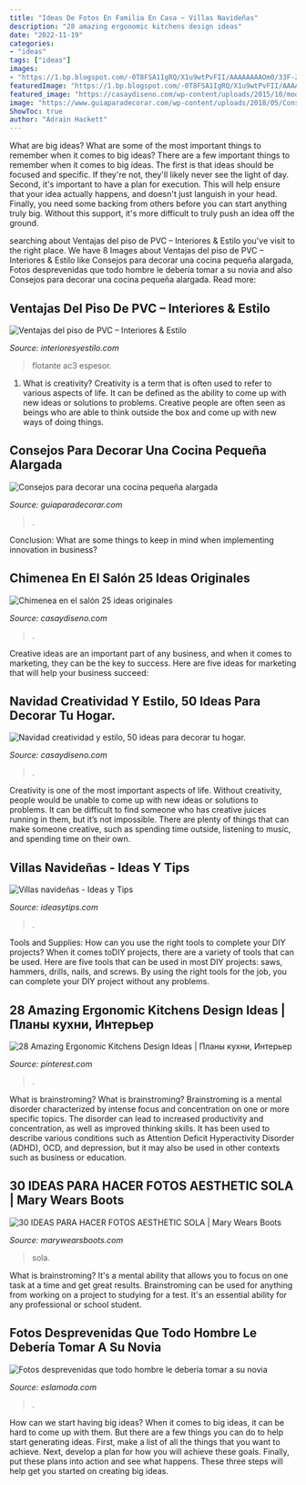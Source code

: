 ```yaml
---
title: "Ideas De Fotos En Familia En Casa ~ Villas Navideñas"
description: "28 amazing ergonomic kitchens design ideas"
date: "2022-11-19"
categories:
- "ideas"
tags: ["ideas"]
images:
- "https://1.bp.blogspot.com/-0T8FSA1IgRQ/X1u9wtPvFII/AAAAAAAAOm0/33F-Z4kg-6s3iNGSo59SkuJq-VNyRNQ8ACNcBGAsYHQ/s16000/como%2Bhacer%2Bfotos%2Baesthetic.jpg"
featuredImage: "https://1.bp.blogspot.com/-0T8FSA1IgRQ/X1u9wtPvFII/AAAAAAAAOm0/33F-Z4kg-6s3iNGSo59SkuJq-VNyRNQ8ACNcBGAsYHQ/s16000/como%2Bhacer%2Bfotos%2Baesthetic.jpg"
featured_image: "https://casaydiseno.com/wp-content/uploads/2015/10/moderna-diferentes-casa-azules.jpg"
image: "https://www.guiaparadecorar.com/wp-content/uploads/2018/05/Consejos-para-decorar-una-cocina-pequeña-alargada2.jpg"
ShowToc: true
author: "Adrain Hackett"
---
```



What are big ideas? What are some of the most important things to remember when it comes to big ideas?
There are a few important things to remember when it comes to big ideas. The first is that ideas should be focused and specific. If they're not, they'll likely never see the light of day. Second, it's important to have a plan for execution. This will help ensure that your idea actually happens, and doesn't just languish in your head. Finally, you need some backing from others before you can start anything truly big. Without this support, it's more difficult to truly push an idea off the ground.

	

		
searching about Ventajas del piso de PVC – Interiores &amp; Estilo you've visit to the right place. We have 8 Images about Ventajas del piso de PVC – Interiores &amp; Estilo like Consejos para decorar una cocina pequeña alargada, Fotos desprevenidas que todo hombre le debería tomar a su novia and also Consejos para decorar una cocina pequeña alargada. Read more:
		
    
## Ventajas Del Piso De PVC – Interiores &amp; Estilo

<img loading=lazy src="https://interioresyestilo.com/wp-content/uploads/2013/11/ventajas-piso-pvc-panama-2.jpg" onerror="this.onerror=null;this.src='https://tse1.mm.bing.net/th?id=OIP.mNMCOSCNQ6hMuXv_Ure5MQHaGZ&amp;pid=15.1';" alt="Ventajas del piso de PVC – Interiores &amp; Estilo">

_Source: interioresyestilo.com_

>flotante ac3 espesor. 

	

1. What is creativity?
Creativity is a term that is often used to refer to various aspects of life. It can be defined as the ability to come up with new ideas or solutions to problems. Creative people are often seen as beings who are able to think outside the box and come up with new ways of doing things.

    
## Consejos Para Decorar Una Cocina Pequeña Alargada

<img loading=lazy src="https://www.guiaparadecorar.com/wp-content/uploads/2018/05/Consejos-para-decorar-una-cocina-pequeña-alargada2.jpg" onerror="this.onerror=null;this.src='https://tse4.mm.bing.net/th?id=OIP.FZ4nZNlzJaXKkEUNwTyVAwHaJ4&amp;pid=15.1';" alt="Consejos para decorar una cocina pequeña alargada">

_Source: guiaparadecorar.com_

>. 

	

Conclusion: What are some things to keep in mind when implementing innovation in business?
 

    
## Chimenea En El Salón 25 Ideas Originales

<img loading=lazy src="https://casaydiseno.com/wp-content/uploads/2015/05/pared-piedra-estilo-rustico-salon-chimenea.jpg" onerror="this.onerror=null;this.src='https://tse4.mm.bing.net/th?id=OIP.B3FpzrpgEB_lqoypQznO6wHaLD&amp;pid=15.1';" alt="Chimenea en el salón 25 ideas originales">

_Source: casaydiseno.com_

>. 

	

Creative ideas are an important part of any business, and when it comes to marketing, they can be the key to success. Here are five ideas for marketing that will help your business succeed: 

    
## Navidad Creatividad Y Estilo, 50 Ideas Para Decorar Tu Hogar.

<img loading=lazy src="https://casaydiseno.com/wp-content/uploads/2015/10/moderna-diferentes-casa-azules.jpg" onerror="this.onerror=null;this.src='https://tse4.mm.bing.net/th?id=OIP.w4xuDhZIvY9Qd1it2Kl4OQHaLH&amp;pid=15.1';" alt="Navidad creatividad y estilo, 50 ideas para decorar tu hogar.">

_Source: casaydiseno.com_

>. 

	

Creativity is one of the most important aspects of life. Without creativity, people would be unable to come up with new ideas or solutions to problems. It can be difficult to find someone who has creative juices running in them, but it’s not impossible. There are plenty of things that can make someone creative, such as spending time outside, listening to music, and spending time on their own.

    
## Villas Navideñas - Ideas Y Tips

<img loading=lazy src="https://ideasytips.com/wp-content/uploads/2020/10/FOTO02.VILLA_-1152x1536.jpg" onerror="this.onerror=null;this.src='https://tse2.mm.bing.net/th?id=OIP.4H0_zNwzx6cmgqRkhsXkCwHaJ4&amp;pid=15.1';" alt="Villas navideñas - Ideas y Tips">

_Source: ideasytips.com_

>. 

	

Tools and Supplies: How can you use the right tools to complete your DIY projects?
When it comes toDIY projects, there are a variety of tools that can be used. Here are five tools that can be used in most DIY projects: saws, hammers, drills, nails, and screws. By using the right tools for the job, you can complete your DIY project without any problems.

    
## 28 Amazing Ergonomic Kitchens Design Ideas | Планы кухни, Интерьер

<img loading=lazy src="https://i.pinimg.com/736x/d2/a5/32/d2a5324005abc07e0c08d2ea4aac40e0.jpg" onerror="this.onerror=null;this.src='https://tse2.mm.bing.net/th?id=OIP.QoyaWOFOzXVSjYX57Mc2oQHaJ4&amp;pid=15.1';" alt="28 Amazing Ergonomic Kitchens Design Ideas | Планы кухни, Интерьер">

_Source: pinterest.com_

>. 

	

What is brainstroming?
What is brainstroming? Brainstroming is a mental disorder characterized by intense focus and concentration on one or more specific topics. The disorder can lead to increased productivity and concentration, as well as improved thinking skills. It has been used to describe various conditions such as Attention Deficit Hyperactivity Disorder (ADHD), OCD, and depression, but it may also be used in other contexts such as business or education.

    
## 30 IDEAS PARA HACER FOTOS AESTHETIC SOLA | Mary Wears Boots

<img loading=lazy src="https://1.bp.blogspot.com/-0T8FSA1IgRQ/X1u9wtPvFII/AAAAAAAAOm0/33F-Z4kg-6s3iNGSo59SkuJq-VNyRNQ8ACNcBGAsYHQ/s16000/como%2Bhacer%2Bfotos%2Baesthetic.jpg" onerror="this.onerror=null;this.src='https://tse4.mm.bing.net/th?id=OIP.3wkMVvbueYjwTW3z5DU6jgHaLH&amp;pid=15.1';" alt="30 IDEAS PARA HACER FOTOS AESTHETIC SOLA | Mary Wears Boots">

_Source: marywearsboots.com_

>sola. 

	

What is brainstroming? It's a mental ability that allows you to focus on one task at a time and get great results. Brainstroming can be used for anything from working on a project to studying for a test. It's an essential ability for any professional or school student.

    
## Fotos Desprevenidas Que Todo Hombre Le Debería Tomar A Su Novia

<img loading=lazy src="https://eslamoda.com/wp-content/uploads/sites/2/2018/07/fotos-desprevenida-novios.jpg" onerror="this.onerror=null;this.src='https://tse4.mm.bing.net/th?id=OIP.1_UPcSHNn_lRMfoltJpm3gHaJ3&amp;pid=15.1';" alt="Fotos desprevenidas que todo hombre le debería tomar a su novia">

_Source: eslamoda.com_

>. 

	

How can we start having big ideas?
When it comes to big ideas, it can be hard to come up with them. But there are a few things you can do to help start generating ideas. First, make a list of all the things that you want to achieve. Next, develop a plan for how you will achieve these goals. Finally, put these plans into action and see what happens. These three steps will help get you started on creating big ideas.


